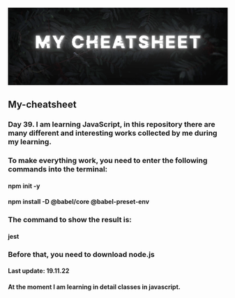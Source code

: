 ![Png](https://github.com/Shadowa123Baran/My-cheatsheet/blob/main/static(2).png?raw=true)

## My-cheatsheet
### Day 39. I am learning JavaScript, in this repository there are many different and interesting works collected by me during my learning.

### To make everything work, you need to enter the following commands into the terminal:
#### npm init -y
#### npm install -D @babel/core @babel-preset-env
### The command to show the result is:
#### jest
### Before that, you need to download node.js

#### Last update: 19.11.22

#### At the moment I am learning in detail classes in javascript.
